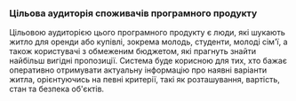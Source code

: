 ### Цільова аудиторія споживачів програмного продукту
Цільовою аудиторією цього програмного продукту є люди, які шукають житло для оренди або купівлі, зокрема молодь, студенти, молоді сім'ї, а також користувачі з обмеженим бюджетом, які прагнуть знайти найбільш вигідні пропозиції. Система буде корисною для тих, хто бажає оперативно отримувати актуальну інформацію про наявні варіанти житла, орієнтуючись на певні критерії, такі як розташування, вартість, стан та безпека об'єктів.